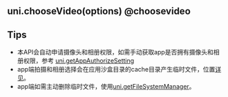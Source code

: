 ## uni.chooseVideo(options) @choosevideo

<!-- UTSAPIJSON.chooseVideo.description -->

<!-- UTSAPIJSON.chooseVideo.compatibility -->

<!-- UTSAPIJSON.chooseVideo.param -->

<!-- UTSAPIJSON.chooseVideo.returnValue -->

<!-- UTSAPIJSON.chooseVideo.tutorial -->

<!-- UTSAPIJSON.chooseVideo.example -->

<!-- UTSAPIJSON.general_type.name -->

<!-- UTSAPIJSON.general_type.param -->

## Tips
* 本API会自动申请摄像头和相册权限，如需手动获取app是否拥有摄像头和相册权限，参考 [uni.getAppAuthorizeSetting](get-app-authorize-setting.md)
* app端拍摄和相册选择会在应用沙盒目录的cache目录产生临时文件，位置[详见](file-system-spec.md#cache)。
* app端如需主动删除临时文件，使用[uni.getFileSystemManager](get-file-system-manager.md)。
